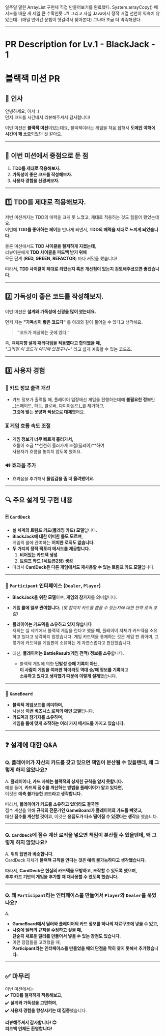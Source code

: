 일주일 밀린 ArrayList 구현체 직접 만들어보기를 완료했다.
System.arrayCopy() 메서드를 배운 게 제일 큰 수확인듯 ..?!
그리고 사실 Java에서 정적 배열 선언이 익숙치 않았는데.. (매일 언어간 문법이 헷갈려서 찾아본다)
그나마 조금 더 익숙해졌다.






- - - 

# PR Description for Lv.1 - BlackJack - 1

# 블랙잭 미션 PR

## 👋 인사  
안녕하세요, 아서 :)  
먼저 코드를 시간내서 리뷰해주셔서 감사합니다!  

이번 미션은 **블랙잭 미션**이었는데요, 블랙잭이라는 게임을 처음 접해서 **도메인 이해에 시간이 꽤 소요**되었던 것 같아요.

---

## 🎯 이번 미션에서 중점으로 둔 점  
1. **TDD를 제대로 적용해보자.**  
2. **가독성이 좋은 코드를 작성해보자.** 
3. **사용자 경험을 신경써보자.**  

---

## 1️⃣ TDD를 제대로 적용해보자.  
저번 미션까지는 TDD의 매력을 크게 못 느꼈고, 제대로 적용하는 것도 힘들어 했었는데요.  
이번에 **TDD를 좋아하는 페어**를 만나게 되면서, **TDD의 매력을 제대로 느끼게 되었습니다.**  

물론 미션에서도 **TDD 사이클을 철저하게 지켰는데**,  
리뷰어분에게 **TDD 사이클을 피드백 받기 위해**  
모든 단계 (**RED, GREEN, REFACTOR**) 마다 커밋을 했습니다!  

따라서, **TDD 사이클이 제대로 되었는지 혹은 개선점이 있는지 검토해주셨으면 좋겠습니다.**  

---

## 2️⃣ 가독성이 좋은 코드를 작성해보자.
이번 미션은 **설계와 가독성에 신경을 많이 썼는데요.**  

먼저 저는 **"가독성이 좋은 코드다"** 를 아래와 같이 풀어쓸 수 있다고 생각해요.  
> **"코드가 예상하는 곳에 있다."**  

즉, **객체지향 설계 패러다임을 적용했다고 합의했을 때,**  
_"그러면 이 코드가 여기에 있겠구나~"_ 라고 쉽게 예측할 수 있는 코드죠.  

---

## 3️⃣ 사용자 경험  
### 🎨 카드 정보 출력 개선  
- 카드 정보가 출력될 때, 플레이어 입장에선 게임을 진행하는데에 **불필요한 정보**인  
  _(스페이드, 하트, 클로버, 다이아몬드)_를 제거하고,  
  **그것에 맞는 문양과 색상으로 대체**했어요.  

### ⏳ 게임 흐름 속도 조절  
- **게임 정보가 너무 빠르게 흘러가서,**  
  흐름이 조금 **천천히 흘러가게 조절(딜레이)**하여  
  사용자가 흐름을 놓치지 않도록 했어요.  

### 🔊 효과음 추가  
- 효과음을 추가해서 **몰입감을 좀 더 올려봤어요.**  

---

## 🔍 주요 설계 및 구현 내용  

### 🃏 `CardDeck`  
- **실 세계의 트럼프 카드(플레잉 카드) 모델**입니다.  
- **BlackJack에 대한 어떠한 룰도 모르며**,  
  게임의 룰에 관여하는 **어떠한 로직도 없습니다.**  
- **두 가지의 정적 팩토리 메서드를 제공합니다.**
  1. **비어있는 카드덱 생성**  
  2. **트럼프 카드 1세트(52장) 생성**  
- 따라서 **CardDeck은 다른 게임에서도 재사용할 수 있는 트럼프 카드 모델**입니다.  

---

### 👥 `Participant` 인터페이스 (`Dealer`, `Player`)  
- **BlackJack을 위한 모델**이며, **게임의 참가자**를 의미합니다.  
- **게임 룰에 일부 관여합니다.** _(몇 점까지 카드를 뽑을 수 있는지에 대한 전략 로직 포함)_  
- **플레이어는 카드덱을 소유하고 있지 않습니다**  
	저희는 실 세계에서 블랙잭 게임을 한다고 했을 때,
	플레이어 자체가 카드덱을 소유하고 있다고 생각하지 않았습니다.
	게임 카드덱을 통제하는 것은 게임 판 위이며, 그렇기에 카드덱을
	게임판이 소유하는 게 자연스럽다고 판단했습니다.

- 대신, **플레이어는 BattleResult(게임 전적) 정보를 소유**합니다.  
  - 블랙잭 게임에 의한 **단발성 승패 기록이 아닌**,  
    **이 사람이 게임을 여러판 하더라도 역대 승/패 정보를 기록**하고  
    **소유하고 있다고 생각했기 때문에 이렇게 설계**했습니다.  

---

### 🎲 `GameBoard`  
- **블랙잭 게임보드를 의미하며,**  
  사실상 **이번 비즈니스 로직의 메인 모델**입니다.  
- **카드덱과 참가자를 소유하며**,  
  **게임을 룰에 맞게 조작하는 여러 가지 메서드를 가지고 있습니다.**  

---

## ❓ 설계에 대한 Q&A  

### Q. 플레이어가 자신의 카드를 갖고 있으면 책임이 분산될 수 있을텐데, 왜 그렇게 하지 않았나요?  
A. **플레이어나, 카드 자체는 블랙잭의 상세한 규칙을 알지 못합니다.**  
예를 들어, **카드의 점수를 계산하는 방법을 플레이어가 알고 있다면,**  
이것은 **예측 불가능한 코드라고 생각합니다.**  

따라서, **플레이어가 카드를 소유하고 있더라도 결국엔**  
점수 계산을 위해 **규칙의 전문가인 GameBoard가 플레이어의 카드를 빼앗고,**  
대신 **점수를 계산할 것이고**, 이것은 **응집도가 다소 떨어질 수 있겠다는 생각**을 했습니다.  

---

### Q. `CardDeck`에 점수 계산 로직을 넣으면 책임이 분산될 수 있을텐데, 왜 그렇게 하지 않았나요?  
A. **위의 답변과 비슷합니다.**  
CardDeck 자체가 **블랙잭 규칙을 안다는 것은 예측 불가능하다고 생각했습니다.**  

따라서, **CardDeck은 현실의 카드덱을 모방하고, 조작할 수 있도록 했으며,**  
**추후 카드 기반의 게임을 추가할 때 재사용할 수 있도록 했습니다.**  

---

### Q. 왜 `Participant`라는 인터페이스를 만들어서 `Player`와 `Dealer`를 묶었나요?  
A.  
- **GameBoard에서 딜러와 플레이어의 카드 정보를 하나의 자료구조에 넣을 수 있고,**  
- **나중에 딜러의 규칙을 수정하고 싶을 때,**  
  **단순히 새로운 딜러를 만들어서 넣을 수 있는 장점도 있습니다.**  
- 이런 장점들을 고려했을 때,  
  **Participant라는 인터페이스를 만들었을 때의 단점을 딱히 찾지 못해서 추가했습니다.**  

---

## ✅ 마무리  
이번 미션에서는  
✔️ **TDD를 철저하게 적용해보고**,  
✔️ **설계와 가독성을 고민하며**,  
✔️ **사용자 경험을 향상시키는 데 집중**했습니다.  

**리뷰해주셔서 감사합니다! 😊**  
**피드백 언제든 환영합니다!**  
